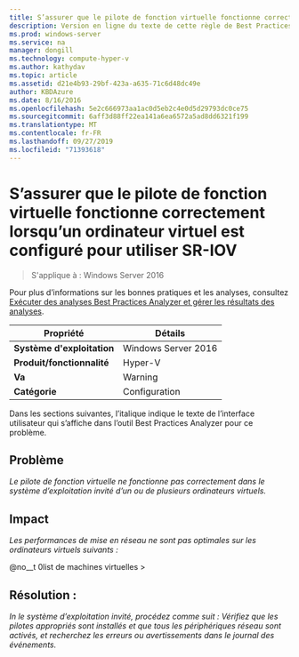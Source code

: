 ```yaml
---
title: S’assurer que le pilote de fonction virtuelle fonctionne correctement lorsqu’un ordinateur virtuel est configuré pour utiliser SR-IOV
description: Version en ligne du texte de cette règle de Best Practices Analyzer.
ms.prod: windows-server
ms.service: na
manager: dongill
ms.technology: compute-hyper-v
ms.author: kathydav
ms.topic: article
ms.assetid: d21e4b93-29bf-423a-a635-71c6d48dc49e
author: KBDAzure
ms.date: 8/16/2016
ms.openlocfilehash: 5e2c666973aa1ac0d5eb2c4e0d5d29793dc0ce75
ms.sourcegitcommit: 6aff3d88ff22ea141a6ea6572a5ad8dd6321f199
ms.translationtype: MT
ms.contentlocale: fr-FR
ms.lasthandoff: 09/27/2019
ms.locfileid: "71393618"
---
```

# <a name="ensure-that-the-virtual-function-driver-operates-correctly-when-a-virtual-machine-is-configured-to-use-sr-iov"></a>S’assurer que le pilote de fonction virtuelle fonctionne correctement lorsqu’un ordinateur virtuel est configuré pour utiliser SR-IOV

>S'applique à : Windows Server 2016

Pour plus d’informations sur les bonnes pratiques et les analyses, consultez [Exécuter des analyses Best Practices Analyzer et gérer les résultats des analyses](https://go.microsoft.com/fwlink/p/?LinkID=223177).  
  
|Propriété|Détails|  
|-|-|  
|**Système d'exploitation**|Windows Server 2016|  
|**Produit/fonctionnalité**|Hyper-V|  
|**Va**|Warning|  
|**Catégorie**|Configuration|  
  
Dans les sections suivantes, l’italique indique le texte de l’interface utilisateur qui s’affiche dans l’outil Best Practices Analyzer pour ce problème.  
  
## <a name="issue"></a>Problème  
*Le pilote de fonction virtuelle ne fonctionne pas correctement dans le système d’exploitation invité d’un ou de plusieurs ordinateurs virtuels.*  
  
## <a name="impact"></a>Impact  
*Les performances de mise en réseau ne sont pas optimales sur les ordinateurs virtuels suivants :*  
  
@no__t 0list de machines virtuelles >  
  
## <a name="resolution"></a>Résolution :  
*In le système d’exploitation invité, procédez comme suit : Vérifiez que les pilotes appropriés sont installés et que tous les périphériques réseau sont activés, et recherchez les erreurs ou avertissements dans le journal des événements.*  
  


